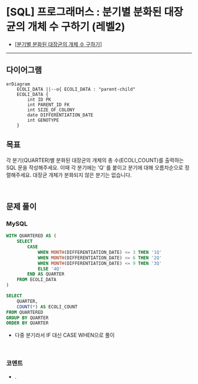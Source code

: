 # [SQL] 프로그래머스 : 분기별 분화된 대장균의 개체 수 구하기 (레벨2)

- [[분기별 분화된 대장균의 개체 수 구하기]](https://school.programmers.co.kr/learn/courses/30/lessons/299308)
  <br>

---

## 다이어그램

```mermaid
erDiagram
    ECOLI_DATA ||--o{ ECOLI_DATA : "parent-child"
    ECOLI_DATA {
        int ID PK
        int PARENT_ID FK
        int SIZE_OF_COLONY
        date DIFFERENTIATION_DATE
        int GENOTYPE
    }
```

## 목표

각 분기(QUARTER)별 분화된 대장균의 개체의 총 수(ECOLI_COUNT)를 출력하는 SQL 문을 작성해주세요. 이때 각 분기에는 'Q' 를 붙이고 분기에 대해 오름차순으로 정렬해주세요. 대장균 개체가 분화되지 않은 분기는 없습니다.

<br>

## 문제 풀이

### **MySQL**

```SQL
WITH QUARTERED AS (
    SELECT
        CASE
            WHEN MONTH(DIFFERENTIATION_DATE) <= 3 THEN '1Q'
            WHEN MONTH(DIFFERENTIATION_DATE) <= 6 THEN '2Q'
            WHEN MONTH(DIFFERENTIATION_DATE) <= 9 THEN '3Q'
            ELSE '4Q'
        END AS QUARTER
    FROM ECOLI_DATA
)

SELECT
    QUARTER,
    COUNT(*) AS ECOLI_COUNT
FROM QUARTERED
GROUP BY QUARTER
ORDER BY QUARTER
```

- 다중 분기라서 IF 대신 CASE WHEN으로 풀이

<br>

### **코멘트**

- .
